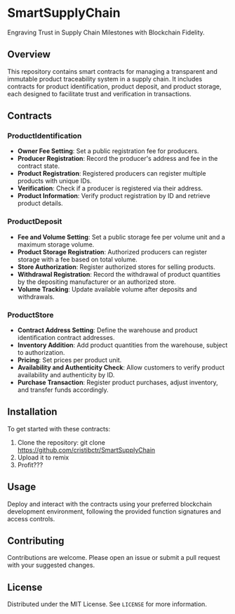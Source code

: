 # SmartSupplyChain
Engraving Trust in Supply Chain Milestones with Blockchain Fidelity.

## Overview
This repository contains smart contracts for managing a transparent and immutable product traceability system in a supply chain. It includes contracts for product identification, product deposit, and product storage, each designed to facilitate trust and verification in transactions.

## Contracts

### ProductIdentification
- **Owner Fee Setting**: Set a public registration fee for producers.
- **Producer Registration**: Record the producer's address and fee in the contract state.
- **Product Registration**: Registered producers can register multiple products with unique IDs.
- **Verification**: Check if a producer is registered via their address.
- **Product Information**: Verify product registration by ID and retrieve product details.

### ProductDeposit
- **Fee and Volume Setting**: Set a public storage fee per volume unit and a maximum storage volume.
- **Product Storage Registration**: Authorized producers can register storage with a fee based on total volume.
- **Store Authorization**: Register authorized stores for selling products.
- **Withdrawal Registration**: Record the withdrawal of product quantities by the depositing manufacturer or an authorized store.
- **Volume Tracking**: Update available volume after deposits and withdrawals.

### ProductStore
- **Contract Address Setting**: Define the warehouse and product identification contract addresses.
- **Inventory Addition**: Add product quantities from the warehouse, subject to authorization.
- **Pricing**: Set prices per product unit.
- **Availability and Authenticity Check**: Allow customers to verify product availability and authenticity by ID.
- **Purchase Transaction**: Register product purchases, adjust inventory, and transfer funds accordingly.

## Installation

To get started with these contracts:

1. Clone the repository:
git clone https://github.com/cristibctr/SmartSupplyChain
2. Upload it to remix
3. Profit???

## Usage

Deploy and interact with the contracts using your preferred blockchain development environment, following the provided function signatures and access controls.

## Contributing

Contributions are welcome. Please open an issue or submit a pull request with your suggested changes.

## License

Distributed under the MIT License. See `LICENSE` for more information.
